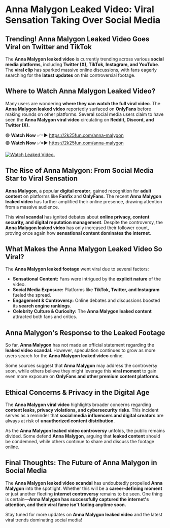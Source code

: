 # Anna Malygon Leaked Video: Viral Sensation Taking Over Social Media

## **Trending! Anna Malygon Leaked Video Goes Viral on Twitter and TikTok**
The **Anna Malygon leaked video** is currently trending across various **social media platforms**, including **Twitter (X), TikTok, Instagram, and YouTube**. The **viral clip** has sparked massive online discussions, with fans eagerly searching for the **latest updates** on this controversial footage.

## **Where to Watch Anna Malygon Leaked Video?**
Many users are wondering **where they can watch the full viral video**. The **Anna Malygon leaked video** reportedly surfaced on **OnlyFans** before making rounds on other platforms. Several social media users claim to have seen the **Anna Malygon viral video** circulating on **Reddit, Discord, and Twitter (X).**

🟢 **Watch Now** ✅=► https://2k25fun.com/anna-malygon  
🟢 **Watch Now** ✅=► https://2k25fun.com/anna-malygon  

[![Watch Leaked Video.](https://miro.medium.com/v2/resize:fit:828/format:webp/1*cilzJN44JGOrTw9NJCrNHA.gif "Watch Leaked Video")](https://2k25fun.com/anna-malygon)

## **The Rise of Anna Malygon: From Social Media Star to Viral Sensation**
**Anna Malygon**, a popular **digital creator**, gained recognition for **adult content** on platforms like **Fanfix** and **OnlyFans**. The recent **Anna Malygon leaked video** has further amplified their online presence, drawing attention from a massive audience.

This **viral scandal** has ignited debates about **online privacy, content security, and digital reputation management**. Despite the controversy, the **Anna Malygon leaked video** has only increased their follower count, proving once again how **sensational content dominates the internet**.

## **What Makes the Anna Malygon Leaked Video So Viral?**
The **Anna Malygon leaked footage** went viral due to several factors:
- **Sensational Content:** Fans were intrigued by the **explicit nature** of the video.
- **Social Media Exposure:** Platforms like **TikTok, Twitter, and Instagram** fueled the spread.
- **Engagement & Controversy:** Online debates and discussions boosted its **search engine rankings**.
- **Celebrity Culture & Curiosity:** The **Anna Malygon leaked content** attracted both fans and critics.

## **Anna Malygon's Response to the Leaked Footage**
So far, **Anna Malygon** has not made an official statement regarding the **leaked video scandal**. However, speculation continues to grow as more users search for the **Anna Malygon leaked video** online.

Some sources suggest that **Anna Malygon** may address the controversy soon, while others believe they might leverage this **viral moment** to gain even more exposure on **OnlyFans and other premium content platforms**.

## **Ethical Concerns & Privacy in the Digital Age**
The **Anna Malygon viral video** highlights broader concerns regarding **content leaks, privacy violations, and cybersecurity risks**. This incident serves as a reminder that **social media influencers and digital creators** are always at risk of **unauthorized content distribution**.

As the **Anna Malygon leaked video controversy** unfolds, the public remains divided. Some defend **Anna Malygon**, arguing that **leaked content** should be condemned, while others continue to share and discuss the footage online.

## **Final Thoughts: The Future of Anna Malygon in Social Media**
The **Anna Malygon leaked video scandal** has undoubtedly propelled **Anna Malygon** into the spotlight. Whether this will be a **career-defining moment** or just another fleeting **internet controversy** remains to be seen. One thing is certain—**Anna Malygon has successfully captured the internet's attention, and their viral fame isn't fading anytime soon.**

Stay tuned for more updates on **Anna Malygon leaked video** and the latest viral trends dominating social media!
